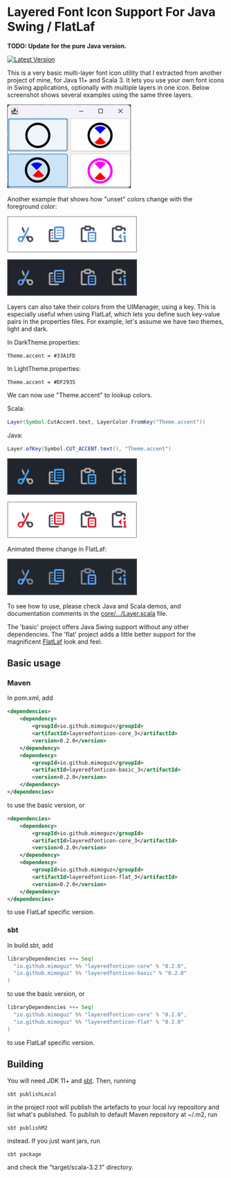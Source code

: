 # Layered Font Icon Support For Java Swing / FlatLaf

__TODO: Update for the pure Java version.__

[![Latest Version](https://img.shields.io/maven-central/v/io.github.mimoguz/layeredfonticon-core_3)](https://central.sonatype.com/search?smo=true&q=layeredfonticon&namespace=io.github.mimoguz)

This is a very basic multi-layer font icon utility that I extracted from another project of mine, for Java 11+ and Scala 3. It lets you use your own font icons in Swing applications, optionally with multiple layers in one icon. Below screenshot shows several examples using the same three layers.

![Screenshot](./.github/images/screenshot-2023-01-29.png)

Another example that shows how "unset" colors change with the foreground color:

![Screenshot](./.github/images/themes.png)

Layers can also take their colors from the UIManager, using a key. This is especially useful when using FlatLaf, which lets
you define such key-value pairs in the properties files. For example, let's assume we have two themes, light and dark.

In DarkTheme.properties:

    Theme.accent = #33A1FD

In LightTheme.properties:

    Theme.accent = #DF2935

We can now use "Theme.accent" to lookup colors.

Scala:

```scala
Layer(Symbol.CutAccent.text, LayerColor.FromKey("Theme.accent"))
```

Java:

```java
Layer.ofKey(Symbol.CUT_ACCENT.text(), "Theme.accent")
```

![Screenshot](./.github/images/accent.png)

Animated theme change in FlatLaf:

![Animated transition with FlatLaf](./.github/images/transition.gif)

To see how to use, please check Java and Scala demos, and documentation comments in the [core/.../Layer.scala](./core/src/main/scala/io/github/mimoguz/layeredfonticon/Layer.scala) file.

The 'basic' project offers Java Swing support without any other dependencies. The 'flat' project adds a little better support for the magnificent [FlatLaf](https://www.formdev.com/flatlaf/) look and feel.

## Basic usage

### Maven

In pom.xml, add

```xml
<dependencies>
    <dependency>
        <groupId>io.github.mimoguz</groupId>
        <artifactId>layeredfonticon-core_3</artifactId>
        <version>0.2.0</version>
    </dependency>
    <dependency>
        <groupId>io.github.mimoguz</groupId>
        <artifactId>layeredfonticon-basic_3</artifactId>
        <version>0.2.0</version>
    </dependency>
</dependencies>
```

to use the basic version, or 

```xml
<dependencies>
    <dependency>
        <groupId>io.github.mimoguz</groupId>
        <artifactId>layeredfonticon-core_3</artifactId>
        <version>0.2.0</version>
    </dependency>
    <dependency>
        <groupId>io.github.mimoguz</groupId>
        <artifactId>layeredfonticon-flat_3</artifactId>
        <version>0.2.0</version>
    </dependency>
</dependencies>
```

to use FlatLaf specific version.

### sbt

In build.sbt, add

```scala
libraryDependencies ++= Seq(
  "io.github.mimoguz" %% "layeredfonticon-core" % "0.2.0",
  "io.github.mimoguz" %% "layeredfonticon-basic" % "0.2.0"
)
```

to use the basic version, or

```scala
libraryDependencies ++= Seq(
  "io.github.mimoguz" %% "layeredfonticon-core" % "0.2.0",
  "io.github.mimoguz" %% "layeredfonticon-flat" % "0.2.0"
)
```

to use FlatLaf specific version.

## Building

You will need JDK 11+ and [sbt](https://www.scala-sbt.org/index.html). Then, running

    sbt publishLocal

in the project root will publish the artefacts to your local ivy repository and list what's published. 
To publish to default Maven repository at ~/.m2, run

    sbt publishM2

instead. If you just want jars, run

    sbt package

and check the  "target/scala-3.2.1" directory.
